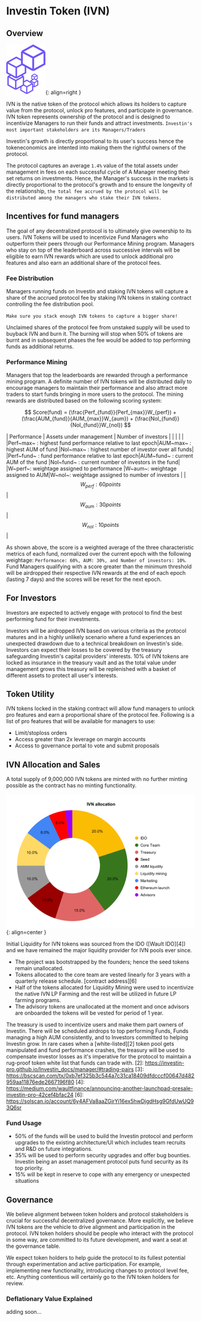 # Investin Token (IVN)

## Overview

![Placeholder](assets/logo.png){: align=right }

IVN is the native token of the protocol which allows its holders to capture value from the protocol, unlock pro features, and participate in governance. IVN token represents ownership of the protocol and is designed to incentivize Managers to run their funds and attract investments. 
 `Investin's most important stakeholders are its Managers/Traders`


Investin's growth is directly proportional to its user's success hence the tokeneconomics are intented into making them the rightful owners of the protocol.


The protocol captures an average `1.4%` value of the total assets under management in fees on each successful cycle of A Manager meeting their set returns on investments. Hence, the Manager's success in the markets is directly proportional to the protocol's growth and to ensure the longevity of the relationship, `the total fee accrued by the protocol will be distributed among the managers who stake their IVN tokens.` 
<!-- As protocol growth accelerates there will be a tier-based reduction on fee distributed to developers and subsequent increment to the fee distributed to managers. -->
[1]: https://aak-capital.github.io/Investin_docs/token/#for-managerstraders
## Incentives for fund managers

The goal of any decentralized protocol is to ultimately give ownership to its users. IVN Tokens will be used to incentivize Fund Managers who outperform their peers through our Performance Mining program. Managers who stay on top of the leaderboard across successive intervals will be eligible to earn IVN rewards which are used to unlock additional pro features and also earn an additional  share of the protocol fees.

### Fee Distribution 

Managers running funds on Investin and staking IVN tokens will capture a share of the accrued protocol fee by staking IVN tokens in staking contract controlling the fee distribution pool. 

`Make sure you stack enough IVN tokens to capture a bigger share!`

Unclaimed shares of the protocol fee from unstaked supply will be used to buyback IVN and burn it. 
The burning will stop when 50% of tokens are burnt and in subsequent phases the fee would be added to top performing funds as additional returns.

<!-- The fee distribution to manager pool will gradually increase on a tier-based system determined by the total value generated by Investin's Managers. -->

### Performance Mining

Managers that top the leaderboards are rewarded through a performance mining program. A definite number of IVN tokens will be distributed daily to encourage managers to maintain their performance and also attract more traders to start funds bringing in more users to the protocol. The mining rewards are distributed based on the following scoring system: 


$$
Score(fund) = (\frac{Perf_{fund}}{Perf_{max}}W_{perf}) + (\frac{AUM_{fund}}{AUM_{max}}W_{aum}) + (\frac{Nol_{fund}}{Nol_{fund}}W_{nol})
$$ 

<!-- * Perf~max~ : Highest fund performance relative to last epoch    -->
<!-- * AUM~max~ : Highest AUM of fund -->
<!-- * Nol~max~ : Highest number of investor over all funds -->

|   Performance  |         Assets under management                |     Number of investors  | 
|  |  |    |
|Perf~max~ : highest fund performance relative to last epoch|AUM~max~ : highest AUM of fund |Nol~max~ : highest number of investor over all funds| 
|Perf~fund~ : fund performance relative to last epoch|AUM~fund~ : current AUM of the fund |Nol~fund~ : current number of investors in the fund|
|W~perf~: weightage assigned to performance   |W~aum~: weightage assigned to AUM|W~nol~: weightage assigned to number of investors | 
|$$ W_{perf}: 60 points $$  | $$ W_{aum}: 30 points $$| $$ W_{nol}: 10 points $$ |


As shown above, the score is a weighted average of the three characteristic metrics of each fund, normalized over the current epoch with the following weightage: `Performance: 60%, AUM: 30%, and Number of investors: 10%`. Fund Managers qualifying with a score greater than the minimum threshold will be airdropped their respective IVN rewards at the end of each epoch (lasting 7 days) and the scores will be reset for the next epoch. 

<!-- | Protocol earnings| Managers Fee %|Developers Fee%| Fee used to burn tokens |
| ----------- | -------------- | -------------- | -------------- |
| 100k       | 50%|           50%      |  0% |
|   400k       | 55%|             42.5%  | 2.5% |
| 800k    | 59% |         36%         | 4% |
| 1.6m    | 62.2% |         31.7%         | 6.1% |
| 6.4m    | 64.76% |        27.86%         |7.38% |
| 25.6m    | 66.76% |        24.76%         |8.38% |

The core dev team has decided to use 20% of profits accrued from developer fee% to buyback IVN tokens and burn to further align goals with protocol growth. -->


<!-- Additional incentives are planned to be given to Managers handling top performing funds, Funds with high AUM, Funds with greater than 100 investors and much more... -->

## For Investors

Investors are expected to actively engage with protocol to find the best performing fund for their investments. 

<!-- IVN holders receive a 50% fee reduction in the management fee as elaborated below. The Investors can increase their IVN holdings to receive the same benefits as each increment in fee captured by the protocol.

| Fees captured| IVN holding |
| ----------- | -------------- | 
| 100k       | 100|         
|   200k       | 200|      
| 800k    | 400 |         
| 1m    | 800 |        
| 2m    | 1200 |         -->

Investors will be airdropped IVN based on various criteria as the protocol matures and in a highly unlikely scenario where a fund experiences an unexpected drawdown due to a technical breakdown on Investin's side. Investors can expect their losses to be covered by the treasury safeguarding Investin's capital providers' interests.
10% of IVN tokens are locked as insurance in the treasury vault and as the total value under management grows this treasury will be replenished with a basket of different assets to protect all user's interests. 


## Token Utility 

IVN tokens locked in the staking contract will allow fund managers to unlock pro features and earn a proportional share of the protocol fee. Following is a list of pro features that will be available for managers to use:

* Limit/stoploss orders
* Access greater than 2x leverage on margin accounts
* Access to governance portal to vote and submit proposals

<!-- Investor stoploss system needs a liquidation engine to close positions on behalf on Investors at set percentages defined by Investors, a fixed fee of 1% of total assets will be awarded to liquidiators and  -->
## IVN Allocation and Sales 


A total supply of 9,000,000 IVN tokens are minted with no further minting possible as the contract has no minting functionality. 

![Placeholder](assets/ivnalloc.svg){: align=center }



Initial Liquidity for IVN tokens was sourced from the IDO ([Wault IDO][4]) and we have remained the major liquidity provider for IVN pools ever since.

* The project was bootstrapped by the founders; hence the seed tokens remain unallocated. 
* Tokens allocated to the core team are vested linearly for 3 years with a quarterly release schedule. [contract address][6]
* Half of the tokens allocated for Liquidity Mining were used to incentivize the native IVN LP Farming and the rest will be utilized in future LP farming programs. 
* The advisory tokens are unallocated at the moment and once advisors are onboarded the tokens will be vested for period of 1 year.

The treasury is used to incentivize users and make them part owners of Investin. There will be scheduled airdrops to top performing Funds, Funds managing a high AUM consistently, and to Investors committed to helping Investin grow. 
In rare cases when a [white-listed][2] token pool gets manipulated and fund performance crashes, the treasury will be used to compensate investor losses as it's imperative for the protocol to maintain a rug-proof token white list that funds can trade with.
[2]: https://investin-pro.github.io/Investin_docs/manager/#trading-pairs
[3]: https://bscscan.com/tx/0xb7ef325b3c544a7c31ca18409dfdcccf00647d482959aa11876ede2667196f80
[4]: https://medium.com/waultfinance/announcing-another-launchpad-presale-investin-pro-42cef4bfac24
[6]: https://solscan.io/account/6y4AFVa8aaZGirYi16ex5hwDjgdHsg9GfdUwUQ93Q6sr

### Fund Usage 

* 50% of the funds will be used to build the Investin protocol and perform upgrades to the existing architecture/UI which includes team recruits and R&D on future integrations.
* 35% will be used to perform security upgrades and offer bug bounties. Investin being an asset management protocol puts fund security as its top priority.
* 15% will be kept in reserve to cope with any emergency or unexpected situations 

## Governance 

We believe alignment between token holders and protocol stakeholders is crucial for successful decentralized governance. More explicitly, we believe IVN tokens are the vehicle to drive alignment and participation in the protocol. IVN token holders should be people who interact with the protocol in some way, are committed to its future development, and want a seat at the governance table.

We expect token holders to help guide the protocol to its fullest potential through experimentation and active participation. For example, implementing new functionality, introducing changes to protocol level fee, etc. Anything contentious will certainly go to the IVN token holders for review.


<!-- ## Deep Dive economics -->

### Deflationary Value Explained 
adding soon...
